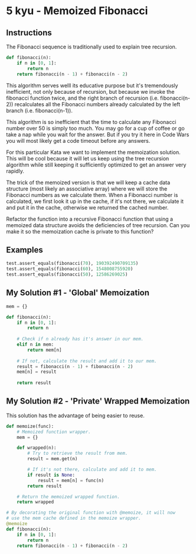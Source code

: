 # 5 kyu - Memoized Fibonacci
## Instructions
The Fibonacci sequence is traditionally used to explain tree recursion.

```python
def fibonacci(n):
    if n in [0, 1]:
        return n
    return fibonacci(n - 1) + fibonacci(n - 2)
```

This algorithm serves welll its educative purpose but it's tremendously inefficient, not only because of recursion, but because we invoke the fibonacci function twice, and the right branch of recursion (i.e. fibonacci(n-2)) recalculates all the Fibonacci numbers already calculated by the left branch (i.e. fibonacci(n-1)).

This algorithm is so inefficient that the time to calculate any Fibonacci number over 50 is simply too much. You may go for a cup of coffee or go take a nap while you wait for the answer. But if you try it here in Code Wars you will most likely get a code timeout before any answers.

For this particular Kata we want to implement the memoization solution. This will be cool because it will let us keep using the tree recursion algorithm while still keeping it sufficiently optimized to get an answer very rapidly.

The trick of the memoized version is that we will keep a cache data structure (most likely an associative array) where we will store the Fibonacci numbers as we calculate them. When a Fibonacci number is calculated, we first look it up in the cache, if it's not there, we calculate it and put it in the cache, otherwise we returned the cached number.

Refactor the function into a recursive Fibonacci function that using a memoized data structure avoids the deficiencies of tree recursion. Can you make it so the memoization cache is private to this function?

## Examples
```python
test.assert_equals(fibonacci(70), 190392490709135)
test.assert_equals(fibonacci(60), 1548008755920)
test.assert_equals(fibonacci(50), 12586269025)
```

## My Solution #1 - 'Global' Memoization
```python
mem = {}

def fibonacci(n):
    if n in [0, 1]:
        return n
    
    # Check if n already has it's answer in our mem.
    elif n in mem:
        return mem[n]
    
    # If not, calculate the result and add it to our mem.
    result = fibonacci(n - 1) + fibonacci(n - 2)
    mem[n] = result
    
    return result
```

## My Solution #2 - 'Private' Wrapped Memoization
This solution has the advantage of being easier to reuse.
```python
def memoize(func):
    # Memoized function wrapper.
    mem = {}

    def wrapped(n):
        # Try to retrieve the result from mem.
        result = mem.get(n)

        # If it's not there, calculate and add it to mem.
        if result is None:
            result = mem[n] = func(n)
        return result

    # Return the memoized wrapped function.
    return wrapped

# By decorating the original function with @memoize, it will now
# use the mem cache defined in the memoize wrapper.
@memoize
def fibonacci(n):
    if n in [0, 1]:
        return n
    return fibonacci(n - 1) + fibonacci(n - 2)
```